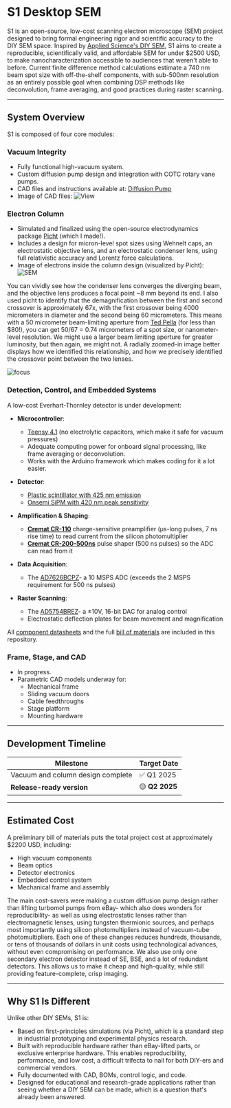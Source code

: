 # S1 Desktop SEM

S1 is an open-source, low-cost scanning electron microscope (SEM) project designed to bring formal engineering rigor and scientific accuracy to the DIY SEM space. Inspired by [Applied Science's DIY SEM](https://www.youtube.com/watch?v=VdjYVF4a6iU&t=467s), S1 aims to create a reproducible, scientifically valid, and affordable SEM for under $2500 USD, to make nanocharacterization accessible to audiences that weren't able to before. Current finite difference method calculations estimate a 740 nm beam spot size with off-the-shelf components, with sub-500nm resolution as an entirely possible goal when combining DSP methods like deconvolution, frame averaging, and good practices during raster scanning.

---

## System Overview

S1 is composed of four core modules:

### Vacuum Integrity
- Fully functional high-vacuum system.
- Custom diffusion pump design and integration with COTC rotary vane pumps.
- CAD files and instructions available at: [Diffusion Pump](https://github.com/rolypolytoy/diffusion_pump)
- Image of CAD files:
![View](https://github.com/user-attachments/assets/2c7445c5-50e3-48b4-bc69-a5a0268d8c9f)

### Electron Column
- Simulated and finalized using the open-source electrodynamics package [Picht](https://github.com/rolypolytoy/picht/blob/main/examples/sem.py) (which I made!).
- Includes a design for micron-level spot sizes using Wehnelt caps, an electrostatic objective lens, and an electrostatic condenser lens, using full relativistic accuracy and Lorentz force calculations.
- Image of electrons inside the column design (visualized by Picht):
![SEM](https://github.com/user-attachments/assets/8e4bc3db-832a-4892-869d-d16839526ebe)

You can vividly see how the condenser lens converges the diverging beam, and the objective lens produces a focal point ~8 mm beyond its end.
I also used picht to identify that the demagnification between the first and second crossover is approximately 67x, with the first crossover being 4000 micrometers in diameter and the second being 60 micrometers. This means with a 50 micrometer beam-limiting aperture from [Ted Pella](https://www.tedpella.com/apertures-and-filaments_html/aperture2.aspx) (for less than $80!), you can get 50/67 = 0.74 micrometers of a spot size, or nanometer-level resolution. We might use a larger beam limiting aperture for greater luminosity, but then again, we might not. A radially zoomed-in image better displays how we identified this relationship, and how we precisely identified the crossover point between the two lenses.

![focus](https://github.com/user-attachments/assets/5d8518e4-04b8-4677-aba3-23a68ba41b8d)


### Detection, Control, and Embedded Systems
A  low-cost Everhart-Thornley detector is under development:

- **Microcontroller**:  
  - [Teensy 4.1](https://www.amazon.in/4-1-iMXRT1062-Development-soldered-Pre-soldered/dp/B0DP6M197Q) (no electrolytic capacitors, which make it safe for vacuum pressures)
  - Adequate computing power for onboard signal processing, like frame averaging or deconvolution.
  - Works with the Arduino framework which makes coding for it a lot easier.

- **Detector**:  
  - [Plastic scintillator with 425 nm emission](https://www.alibaba.com/product-detail/Polystyrene-Plastic-scintillator-material-equivalent-EJ_1601298622046.html?spm=a2700.7724857.0.0.6c196c9eovIgdM)
  - [Onsemi SiPM with 420 nm peak sensitivity](https://www.mouser.in/ProductDetail/onsemi/MICROFC-30020-SMT-TR1?qs=byeeYqUIh0PslEkIwO7UpQ%3D%3D)

- **Amplification & Shaping**:  
  - **[Cremat CR-110](https://www.amazon.ae/CR-113-R2-1-Charge-Sensitive-preamplifier-Module/dp/B07BCQSBD8)** charge-sensitive preamplifier (µs-long pulses, 7 ns rise time) to read current from the silicon photomultiplier  
  - **[Cremat CR-200-500ns](https://www.amazon.ae/Cremat-Inc-CR-200-500ns-R2-1-Shaping-Amplifier/dp/B07BD28Y7R?)** pulse shaper (500 ns pulses) so the ADC can read from it

- **Data Acquisition**:  
  - The [AD7626BCPZ](https://www.mouser.in/ProductDetail/Analog-Devices/AD7626BCPZ-RL7?qs=%2FtpEQrCGXCwjx1S0Wpoj8A%3D%3D)- a 10 MSPS ADC (exceeds the 2 MSPS requirement for 500 ns pulses)

- **Raster Scanning**:  
  - The [AD5754BREZ](https://www.mouser.in/ProductDetail/Analog-Devices/AD5754BREZ?qs=NmRFExCfTkE9WVZYrblgWQ%3D%3D)- a ±10V, 16-bit DAC for analog control  
  - Electrostatic deflection plates for beam movement and magnification

All [component datasheets](https://github.com/rolypolytoy/S1/tree/main/Detection%20%26%20Control) and the full [bill of materials](https://github.com/rolypolytoy/S1/blob/main/Bill%20of%20Materials.docx) are included in this repository.

### Frame, Stage, and CAD
- In progress.
- Parametric CAD models underway for:
  - Mechanical frame
  - Sliding vacuum doors
  - Cable feedthroughs
  - Stage platform
  - Mounting hardware

---

## Development Timeline

| Milestone                            | Target Date |
|-------------------------------------|-------------|
| Vacuum and column design complete   | ✅ Q1 2025   |
| **Release-ready version**           | 🟡 **Q2 2025** |
---

## Estimated Cost

A preliminary bill of materials puts the total project cost at approximately $2200 USD, including:

- High vacuum components
- Beam optics
- Detector electronics
- Embedded control system
- Mechanical frame and assembly

The main cost-savers were making a custom diffusion pump design rather than lifting turbomol pumps from eBay- which also does wonders for reproducibility- as well as using electrostatic lenses rather than electromagnetic lenses, using tungsten thermionic sources, and perhaps most importantly using silicon photomultipliers instead of vacuum-tube photomultipliers. Each one of these changes reduces hundreds, thousands, or tens of thousands of dollars in unit costs using technological advances, without even compromising on performance. We also use only one secondary electron detector instead of SE, BSE, and a lot of redundant detectors. This allows us to make it cheap and high-quality, while still providing feature-complete, crisp imaging.

---

## Why S1 Is Different

Unlike other DIY SEMs, S1 is:

- Based on first-principles simulations (via Picht), which is a standard step in industrial prototyping and experimental physics research.
- Built with reproducible hardware rather than eBay-lifted parts, or exclusive enterprise hardware. This enables reproducibility, performance, and low cost, a difficult trifecta to nail for both DIY-ers and commercial vendors.
- Fully documented with CAD, BOMs, control logic, and code.
- Designed for educational and research-grade applications rather than seeing whether a DIY SEM can be made, which is a question that's already been answered.
